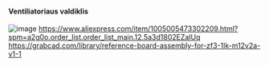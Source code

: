 #### Ventiliatoriaus valdiklis
![image](https://github.com/Dakumas/Vejo-valdiklis/assets/54985431/9b0f7e4f-3fc7-4715-b890-a9dd70a48ff1)
https://www.aliexpress.com/item/1005005473302209.html?spm=a2g0o.order_list.order_list_main.12.5a3d1802EZaIUq
https://grabcad.com/library/reference-board-assembly-for-zf3-1lk-m12v2a-v1-1
